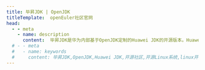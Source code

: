```yaml
---
title: 毕昇JDK | OpenJDK
titleTemplate:  openEuler社区官网
head:
  - - meta
    - name: description
      content:  毕昇JDK是华为内部基于OpenJDK定制的Huawei JDK的开源版本。Huawei JDK运行在华为内部500多个产品上，研发团队积累了丰富的开发经验，解决了业务实际运行中遇到的多个疑难问题。想要了解更多信息，欢迎访问openEuler官网。
  # - - meta
  #   - name: keywords
  #     content: 毕昇JDK,OpenJDK,Huawei JDK,开源社区,开源Linux系统,linux开源社区
---
```


<script setup lang="ts">
  import TheBisheng from "@/views/minisite/bisheng/TheBisheng.vue"
</script>

<TheBisheng />

